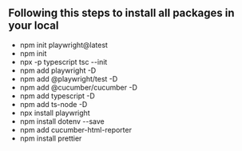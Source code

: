 ## Following this steps to install all packages in your local

- npm init playwright@latest
- npm init
- npx -p typescript tsc --init
- npm add playwright -D
- npm add @playwright/test -D
- npm add @cucumber/cucumber -D
- npm add typescript -D
- npm add ts-node -D
- npx install playwright
- npm install dotenv --save
- npm add cucumber-html-reporter
- npm install prettier
